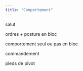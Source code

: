 ```yaml
---
title: "Comportement"
---
```


salut

ordres + posture en bloc

comportement seul ou pas en bloc

commandement

pieds de pivot